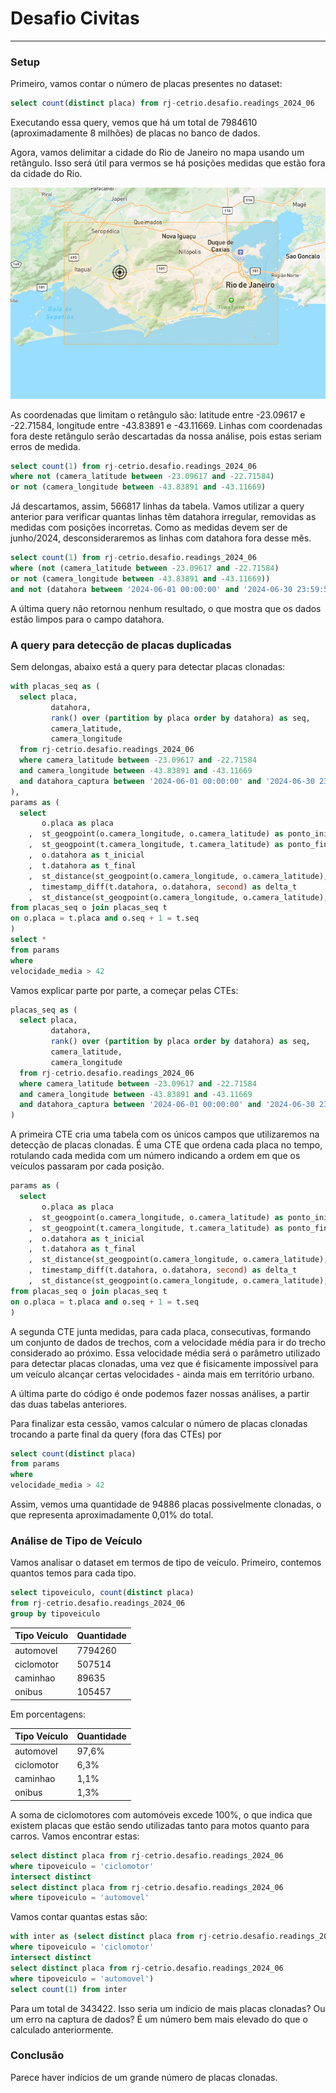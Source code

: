 # Desafio Civitas
--------------------------------------------------------------------

### Setup
Primeiro, vamos contar o número de placas presentes no dataset:

```sql
select count(distinct placa) from rj-cetrio.desafio.readings_2024_06
```
Executando essa query, vemos que há um total de 7984610 (aproximadamente 8 milhões) de placas no banco de dados. 

Agora, vamos delimitar a cidade do Rio de Janeiro no mapa usando um retângulo. Isso será útil para vermos se há posições medidas que estão fora da cidade do Rio.

![Retângulo contendo a cidade do Rio](retangulo_rj.jpeg)

As coordenadas que limitam o retângulo são: latitude entre -23.09617 e -22.71584, longitude entre -43.83891 e -43.11669. Linhas com coordenadas fora deste retângulo serão descartadas da nossa análise, pois estas seriam erros de medida.

```sql
select count(1) from rj-cetrio.desafio.readings_2024_06
where not (camera_latitude between -23.09617 and -22.71584)
or not (camera_longitude between -43.83891 and -43.11669)
```

Já descartamos, assim, 566817 linhas da tabela. Vamos utilizar a query anterior para verificar quantas linhas têm datahora irregular, removidas as medidas com posições incorretas. Como as medidas devem ser de junho/2024, desconsideraremos as linhas com datahora fora desse mês.

```sql
select count(1) from rj-cetrio.desafio.readings_2024_06
where (not (camera_latitude between -23.09617 and -22.71584)
or not (camera_longitude between -43.83891 and -43.11669))
and not (datahora between '2024-06-01 00:00:00' and '2024-06-30 23:59:59')
```
A última query não retornou nenhum resultado, o que mostra que os dados estão limpos para o campo datahora.


### A query para detecção de placas duplicadas

Sem delongas, abaixo está a query para detectar placas clonadas:

```sql
with placas_seq as (
  select placa,
         datahora, 
         rank() over (partition by placa order by datahora) as seq,
         camera_latitude,
         camera_longitude
  from rj-cetrio.desafio.readings_2024_06
  where camera_latitude between -23.09617 and -22.71584
  and camera_longitude between -43.83891 and -43.11669
  and datahora_captura between '2024-06-01 00:00:00' and '2024-06-30 23:59:59'
),
params as (
  select 
       o.placa as placa
    ,  st_geogpoint(o.camera_longitude, o.camera_latitude) as ponto_inicial
    ,  st_geogpoint(t.camera_longitude, t.camera_latitude) as ponto_final
    ,  o.datahora as t_inicial
    ,  t.datahora as t_final
    ,  st_distance(st_geogpoint(o.camera_longitude, o.camera_latitude), st_geogpoint(t.camera_longitude, t.camera_latitude), true) as delta_s
    ,  timestamp_diff(t.datahora, o.datahora, second) as delta_t
    ,  st_distance(st_geogpoint(o.camera_longitude, o.camera_latitude), st_geogpoint(t.camera_longitude, t.camera_latitude), true)/timestamp_diff(t.datahora, o.datahora, second) as velocidade_media
from placas_seq o join placas_seq t 
on o.placa = t.placa and o.seq + 1 = t.seq
)
select *
from params
where 
velocidade_media > 42
```

Vamos explicar parte por parte, a começar pelas CTEs:
```sql
placas_seq as (
  select placa,
         datahora, 
         rank() over (partition by placa order by datahora) as seq,
         camera_latitude,
         camera_longitude
  from rj-cetrio.desafio.readings_2024_06
  where camera_latitude between -23.09617 and -22.71584
  and camera_longitude between -43.83891 and -43.11669
  and datahora_captura between '2024-06-01 00:00:00' and '2024-06-30 23:59:59'
)
```
A primeira CTE cria uma tabela com os únicos campos que utilizaremos na detecção de placas clonadas. É uma CTE que ordena cada placa no tempo, rotulando cada medida com um número indicando a ordem em que os veículos passaram por cada posição.
```sql
params as (
  select 
       o.placa as placa
    ,  st_geogpoint(o.camera_longitude, o.camera_latitude) as ponto_inicial
    ,  st_geogpoint(t.camera_longitude, t.camera_latitude) as ponto_final
    ,  o.datahora as t_inicial
    ,  t.datahora as t_final
    ,  st_distance(st_geogpoint(o.camera_longitude, o.camera_latitude), st_geogpoint(t.camera_longitude, t.camera_latitude), true) as delta_s
    ,  timestamp_diff(t.datahora, o.datahora, second) as delta_t
    ,  st_distance(st_geogpoint(o.camera_longitude, o.camera_latitude), st_geogpoint(t.camera_longitude, t.camera_latitude), true)/timestamp_diff(t.datahora, o.datahora, second) as velocidade_media
from placas_seq o join placas_seq t 
on o.placa = t.placa and o.seq + 1 = t.seq
)
```
A segunda CTE junta medidas, para cada placa, consecutivas, formando um conjunto de dados de trechos, com a velocidade média para ir do trecho considerado ao próximo. Essa velocidade média será o parâmetro utilizado para detectar placas clonadas, uma vez que é fisicamente impossível para um veículo alcançar certas velocidades - ainda mais em território urbano.

A última parte do código é onde podemos fazer nossas análises, a partir das duas tabelas anteriores. 

Para finalizar esta cessão, vamos calcular o número de placas clonadas trocando a parte final da query (fora das CTEs) por

```sql
select count(distinct placa)
from params
where 
velocidade_media > 42
```

Assim, vemos uma quantidade de 94886 placas possivelmente clonadas, o que representa aproximadamente 0,01% do total.


### Análise de Tipo de Veículo

Vamos analisar o dataset em termos de tipo de veículo. Primeiro, contemos quantos temos para cada tipo.

```sql
select tipoveiculo, count(distinct placa) 
from rj-cetrio.desafio.readings_2024_06
group by tipoveiculo
```
|Tipo Veículo| Quantidade|
|------------|-----------|
|automovel|7794260|
|ciclomotor|507514|
|caminhao|89635|
|onibus|105457|

Em porcentagens:

|Tipo Veículo| Quantidade|
|------------|-----------|
|automovel|97,6%|
|ciclomotor|6,3%|
|caminhao|1,1%|
|onibus|1,3%|

A soma de ciclomotores com automóveis excede 100%, o que indica que existem placas que estão sendo utilizadas tanto para motos quanto para carros. Vamos encontrar estas:
```sql
select distinct placa from rj-cetrio.desafio.readings_2024_06 
where tipoveiculo = 'ciclomotor'
intersect distinct
select distinct placa from rj-cetrio.desafio.readings_2024_06 
where tipoveiculo = 'automovel'
```

Vamos contar quantas estas são:
```sql
with inter as (select distinct placa from rj-cetrio.desafio.readings_2024_06 
where tipoveiculo = 'ciclomotor'
intersect distinct
select distinct placa from rj-cetrio.desafio.readings_2024_06 
where tipoveiculo = 'automovel')
select count(1) from inter
```

Para um total de 343422. Isso seria um indício de mais placas clonadas? Ou um erro na captura de dados? É um número bem mais elevado do que o calculado anteriormente.


### Conclusão

Parece haver indícios de um grande número de placas clonadas.